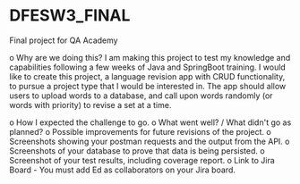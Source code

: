 # DFESW3_FINAL
Final project for QA Academy


o	Why are we doing this?
I am making this project to test my knowledge and capabilities following a few weeks of Java and SpringBoot training.
I would like to create this project, a language revision app with CRUD functionality, to pursue a project type that 
I would be interested in. The app should allow users to upload words to a database, and call upon words randomly (or words
with priority) to revise a set at a time. 

o	How I expected the challenge to go.
o	What went well? / What didn't go as planned?
o	Possible improvements for future revisions of the project.
o	Screenshots showing your postman requests and the output from the API.
o	Screenshots of your database to prove that data is being persisted.
o	Screenshot of your test results, including coverage report.
o	Link to Jira Board - You must add Ed as collaborators on your Jira board.
